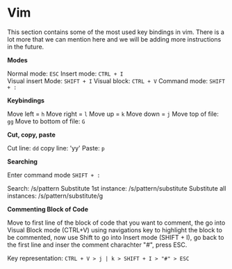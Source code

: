 # Vim

This section contains some of the most used key bindings in vim.  There is a lot more that we can mention here and we will be adding more instructions in the future.

**Modes** 

Normal mode: `ESC`
Insert mode: `CTRL + I`   
Visual insert Mode: `SHIFT + I`
Visual block: `CTRL + V`
Command mode: `SHIFT + :`

**Keybindings**

Move left = `h`
Move right = `l`
Move up = `k`
Move down = `j`
Move top of file: `gg`
Move to bottom of file: `G`

**Cut, copy, paste**

Cut line: `dd` 
copy line: 'yy'
Paste: `p`

**Searching**

Enter command mode `SHIFT + :`

Search: /s/pattern
Substitute 1st instance: /s/pattern/substitute 
Substitute all instances: /s/pattern/substitute/g

**Commenting Block of Code**

Move to first line of the block of code that you want to comment, the go into Visual Block mode (CTRL+V) using navigations key to highlight the block to be commented, now use Shift to go into Insert mode (SHIFT + I), go back to the first line and inser the comment charachter "#", press ESC.

Key representation: `CTRL + V > j | k > SHIFT + I > "#" > ESC` 
